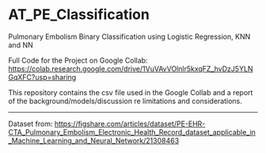 # AT_PE_Classification
Pulmonary Embolism Binary Classification using Logistic Regression, KNN and NN

Full Code for the Project on Google Collab:
https://colab.research.google.com/drive/1VuVAvVOlnlr5kxqFZ_hvDzJ5YLNGqXFC?usp=sharing

This repository contains the csv file used in the Google Collab and a report of the background/models/discussion re limitations and considerations.

------------------------------------

Dataset from: https://figshare.com/articles/dataset/PE-EHR-CTA_Pulmonary_Embolism_Electronic_Health_Record_dataset_applicable_in_Machine_Learning_and_Neural_Network/21308463
